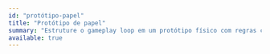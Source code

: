 ```yaml
---
id: "protótipo-papel"
title: "Protótipo de papel"
summary: "Estruture o gameplay loop em um protótipo físico com regras claras e feedback imediato."
available: true
---
```


<script setup lang="ts">
import LessonRenderer from '@/components/lesson/LessonRenderer.vue';
import exerciseData from './protótipo-papel.json';
</script>

<LessonRenderer :data="exerciseData" />
